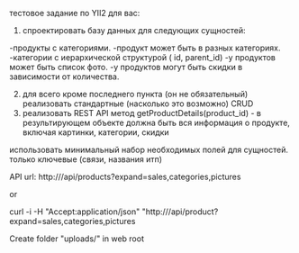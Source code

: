 тестовое задание по YII2 для вас:
1. спроектировать базу данных для следующих сущностей:

-продукты с категориями.
-продукт может быть в разных категориях.
-категории с иерархической структурой ( id, parent_id)
-у продуктов может быть список фото.
-у продуктов могут быть скидки в зависимости от количества.

2. для всего кроме последнего пункта (он не обязательный) реализовать стандартные (насколько это возможно) CRUD
3. реализовать REST API метод getProductDetails(product_id) - в результирующем объекте должна быть вся информация о продукте, включая картинки, категории, скидки

использовать минимальный набор необходимых полей для сущностей. только ключевые (связи, названия итп)


API url:
http://<host>/api/products?expand=sales,categories,pictures

or

curl -i -H "Accept:application/json" "http://<host>/api/product?expand=sales,categories,pictures


Create folder "uploads/" in web root 